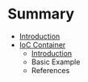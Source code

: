 # Summary

* [Introduction](README.md)
* [IoC Container](ioc_container.md)
   * [Introduction](ioc_container.md#introduction)
   * Basic Example
   * References

